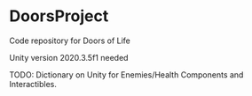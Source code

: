 # DoorsProject
Code repository for Doors of Life

Unity version 2020.3.5f1 needed


TODO:
Dictionary on Unity for Enemies/Health Components and Interactibles.

